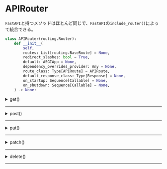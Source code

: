 # APIRouter

`FastAPI`と持つメソッドはほとんど同じで、`FastAPI`の`include_router()`によって統合できる。

```python
class APIRouter(routing.Router):
    def __init__(
        self,
        routes: List[routing.BaseRoute] = None,
        redirect_slashes: bool = True,
        default: ASGIApp = None,
        dependency_overrides_provider: Any = None,
        route_class: Type[APIRoute] = APIRoute,
        default_response_class: Type[Response] = None,
        on_startup: Sequence[Callable] = None,
        on_shutdown: Sequence[Callable] = None,
    ) -> None:
```

<details><summary>get()</summary>

`GET`リクエストを処理する関数をルーティングするデコレータ

```python
def get(
    self,
    path: str,
    *,
    response_model: Type[Any] = None,
    status_code: int = 200,
    tags: List[str] = None,
    dependencies: Sequence[Depends] = None,
    summary: str = None,
    description: str = None,
    response_description: str = "Successful Response",
    responses: Dict[Union[int, str], Dict[str, Any]] = None,
    deprecated: bool = None,
    operation_id: str = None,
    response_model_include: Union[SetIntStr, DictIntStrAny] = None,
    response_model_exclude: Union[SetIntStr, DictIntStrAny] = set(),
    response_model_by_alias: bool = True,
    response_model_skip_defaults: bool = None,
    response_model_exclude_unset: bool = False,
    response_model_exclude_defaults: bool = False,
    response_model_exclude_none: bool = False,
    include_in_schema: bool = True,
    response_class: Type[Response] = None,
    name: str = None,
    callbacks: List[routing.APIRoute] = None,
) -> Callable:
```

|引数|型|デフォルト|説明|
|:---|:---|:---|:---|
|path|str|なし|唯一の位置引数、ルーティングするパスをいれる|
|response_model|Type[Any]|None|レスポンスボディの型を定義する|
|status_code|int|200|返されるステータスコード|
|tags|List[str]|None|タグをつけられる。通常は1個だけつける|
|dependencies|Sequence[Depends]|None|複数の依存関係を指定できる。|
|summary|str|None|要約|
|description|str|None|説明文|
|response_description|str|'Successful Response'|レスポンスモデルの説明文|
|responses|Dict[Union[int, str], Dit[str, Any]]|None|デフォルトのレスポンス|
|deprecated|bool|None|非推奨の関数かどうか|
|response_model_include|Union[SetIntStr, DictIntStrAny]|None|response_modelのなかで出力する属性を指定する|
|response_model_exclude|Union[SetIntStr, DictIntStrAny]|set()|response_modelのなかで無視する属性を指定する|
|response_model_exclude_unset|bool|False|response_modelのなかでセット指定されなかったデフォルトの値の出力を無視するかどうかするかどうか|
|response_model_exclude_defaults|bool|False|response_modelのなかでデフォルトのままの値の出力を無視するかどうか|
|response_model_exclude_none|bool|False|response_modelのなかでNoneの出力を無視するかどうか|

</details>

***

<details><summary>post()</summary>

`POST`リクエストを処理する関数をルーティングするデコレータ

```python
def post(
        self,
        path: str,
        *,
        response_model: Type[Any] = None,
        status_code: int = 200,
        tags: List[str] = None,
        dependencies: Sequence[Depends] = None,
        summary: str = None,
        description: str = None,
        response_description: str = "Successful Response",
        responses: Dict[Union[int, str], Dict[str, Any]] = None,
        deprecated: bool = None,
        operation_id: str = None,
        response_model_include: Union[SetIntStr, DictIntStrAny] = None,
        response_model_exclude: Union[SetIntStr, DictIntStrAny] = set(),
        response_model_by_alias: bool = True,
        response_model_skip_defaults: bool = None,
        response_model_exclude_unset: bool = False,
        response_model_exclude_defaults: bool = False,
        response_model_exclude_none: bool = False,
        include_in_schema: bool = True,
        response_class: Type[Response] = None,
        name: str = None,
        callbacks: List[routing.APIRoute] = None,
    ) -> Callable:
```

|引数|型|デフォルト|説明|
|:---|:---|:---|:---|
|path|str|なし|唯一の位置引数、ルーティングするパスをいれる|
|response_model|Type[Any]|None|レスポンスボディの型を定義する|
|status_code|int|200|返されるステータスコード|
|tags|List[str]|None|タグをつけられる。通常は1個だけつける|
|dependencies|Sequence[Depends]|None|複数の依存関係を指定できる。|
|summary|str|None|要約|
|description|str|None|説明文|
|response_description|str|'Successful Response'|レスポンスモデルの説明文|
|responses|Dict[Union[int, str], Dit[str, Any]]|None|デフォルトのレスポンス|
|deprecated|bool|None|非推奨の関数かどうか|
|response_model_include|Union[SetIntStr, DictIntStrAny]|None|response_modelのなかで出力する属性を指定する|
|response_model_exclude|Union[SetIntStr, DictIntStrAny]|set()|response_modelのなかで無視する属性を指定する|
|response_model_exclude_unset|bool|False|response_modelのなかでセット指定されなかったデフォルトの値の出力を無視するかどうかするかどうか|
|response_model_exclude_defaults|bool|False|response_modelのなかでデフォルトのままの値の出力を無視するかどうか|
|response_model_exclude_none|bool|False|response_modelのなかでNoneの出力を無視するかどうか|

</details>

***

<details><summary>put()</summary>

`PUT`リクエストを処理する関数をルーティングするデコレータ

```python
def put(
        self,
        path: str,
        *,
        response_model: Type[Any] = None,
        status_code: int = 200,
        tags: List[str] = None,
        dependencies: Sequence[Depends] = None,
        summary: str = None,
        description: str = None,
        response_description: str = "Successful Response",
        responses: Dict[Union[int, str], Dict[str, Any]] = None,
        deprecated: bool = None,
        operation_id: str = None,
        response_model_include: Union[SetIntStr, DictIntStrAny] = None,
        response_model_exclude: Union[SetIntStr, DictIntStrAny] = set(),
        response_model_by_alias: bool = True,
        response_model_skip_defaults: bool = None,
        response_model_exclude_unset: bool = False,
        response_model_exclude_defaults: bool = False,
        response_model_exclude_none: bool = False,
        include_in_schema: bool = True,
        response_class: Type[Response] = None,
        name: str = None,
        callbacks: List[routing.APIRoute] = None,
    ) -> Callable:
```

|引数|型|デフォルト|説明|
|:---|:---|:---|:---|
|path|str|なし|唯一の位置引数、ルーティングするパスをいれる|
|response_model|Type[Any]|None|レスポンスボディの型を定義する|
|status_code|int|200|返されるステータスコード|
|tags|List[str]|None|タグをつけられる。通常は1個だけつける|
|dependencies|Sequence[Depends]|None|複数の依存関係を指定できる。|
|summary|str|None|要約|
|description|str|None|説明文|
|response_description|str|'Successful Response'|レスポンスモデルの説明文|
|responses|Dict[Union[int, str], Dit[str, Any]]|None|デフォルトのレスポンス|
|deprecated|bool|None|非推奨の関数かどうか|
|response_model_include|Union[SetIntStr, DictIntStrAny]|None|response_modelのなかで出力する属性を指定する|
|response_model_exclude|Union[SetIntStr, DictIntStrAny]|set()|response_modelのなかで無視する属性を指定する|
|response_model_exclude_unset|bool|False|response_modelのなかでセット指定されなかったデフォルトの値の出力を無視するかどうかするかどうか|
|response_model_exclude_defaults|bool|False|response_modelのなかでデフォルトのままの値の出力を無視するかどうか|
|response_model_exclude_none|bool|False|response_modelのなかでNoneの出力を無視するかどうか|

</details>

***

<details><summary>patch()</summary>

`PATCH`リクエストを処理する関数をルーティングするデコレータ

```python
def patch(
        self,
        path: str,
        *,
        response_model: Type[Any] = None,
        status_code: int = 200,
        tags: List[str] = None,
        dependencies: Sequence[Depends] = None,
        summary: str = None,
        description: str = None,
        response_description: str = "Successful Response",
        responses: Dict[Union[int, str], Dict[str, Any]] = None,
        deprecated: bool = None,
        operation_id: str = None,
        response_model_include: Union[SetIntStr, DictIntStrAny] = None,
        response_model_exclude: Union[SetIntStr, DictIntStrAny] = set(),
        response_model_by_alias: bool = True,
        response_model_skip_defaults: bool = None,
        response_model_exclude_unset: bool = False,
        response_model_exclude_defaults: bool = False,
        response_model_exclude_none: bool = False,
        include_in_schema: bool = True,
        response_class: Type[Response] = None,
        name: str = None,
        callbacks: List[routing.APIRoute] = None,
    ) -> Callable:
```

|引数|型|デフォルト|説明|
|:---|:---|:---|:---|
|path|str|なし|唯一の位置引数、ルーティングするパスをいれる|
|response_model|Type[Any]|None|レスポンスボディの型を定義する|
|status_code|int|200|返されるステータスコード|
|tags|List[str]|None|タグをつけられる。通常は1個だけつける|
|dependencies|Sequence[Depends]|None|複数の依存関係を指定できる。|
|summary|str|None|要約|
|description|str|None|説明文|
|response_description|str|'Successful Response'|レスポンスモデルの説明文|
|responses|Dict[Union[int, str], Dit[str, Any]]|None|デフォルトのレスポンス|
|deprecated|bool|None|非推奨の関数かどうか|
|response_model_include|Union[SetIntStr, DictIntStrAny]|None|response_modelのなかで出力する属性を指定する|
|response_model_exclude|Union[SetIntStr, DictIntStrAny]|set()|response_modelのなかで無視する属性を指定する|
|response_model_exclude_unset|bool|False|response_modelのなかでセット指定されなかったデフォルトの値の出力を無視するかどうかするかどうか|
|response_model_exclude_defaults|bool|False|response_modelのなかでデフォルトのままの値の出力を無視するかどうか|
|response_model_exclude_none|bool|False|response_modelのなかでNoneの出力を無視するかどうか|

</details>

***

<details><summary>delete()</summary>

`DELETE`リクエストを処理する関数をルーティングするデコレータ

```python
def delete(
        self,
        path: str,
        *,
        response_model: Type[Any] = None,
        status_code: int = 200,
        tags: List[str] = None,
        dependencies: Sequence[Depends] = None,
        summary: str = None,
        description: str = None,
        response_description: str = "Successful Response",
        responses: Dict[Union[int, str], Dict[str, Any]] = None,
        deprecated: bool = None,
        operation_id: str = None,
        response_model_include: Union[SetIntStr, DictIntStrAny] = None,
        response_model_exclude: Union[SetIntStr, DictIntStrAny] = set(),
        response_model_by_alias: bool = True,
        response_model_skip_defaults: bool = None,
        response_model_exclude_unset: bool = False,
        response_model_exclude_defaults: bool = False,
        response_model_exclude_none: bool = False,
        include_in_schema: bool = True,
        response_class: Type[Response] = None,
        name: str = None,
        callbacks: List[routing.APIRoute] = None,
    ) -> Callable:
```

|引数|型|デフォルト|説明|
|:---|:---|:---|:---|
|path|str|なし|唯一の位置引数、ルーティングするパスをいれる|
|response_model|Type[Any]|None|レスポンスボディの型を定義する|
|status_code|int|200|返されるステータスコード|
|tags|List[str]|None|タグをつけられる。通常は1個だけつける|
|dependencies|Sequence[Depends]|None|複数の依存関係を指定できる。|
|summary|str|None|要約|
|description|str|None|説明文|
|response_description|str|'Successful Response'|レスポンスモデルの説明文|
|responses|Dict[Union[int, str], Dit[str, Any]]|None|デフォルトのレスポンス|
|deprecated|bool|None|非推奨の関数かどうか|
|response_model_include|Union[SetIntStr, DictIntStrAny]|None|response_modelのなかで出力する属性を指定する|
|response_model_exclude|Union[SetIntStr, DictIntStrAny]|set()|response_modelのなかで無視する属性を指定する|
|response_model_exclude_unset|bool|False|response_modelのなかでセット指定されなかったデフォルトの値の出力を無視するかどうかするかどうか|
|response_model_exclude_defaults|bool|False|response_modelのなかでデフォルトのままの値の出力を無視するかどうか|
|response_model_exclude_none|bool|False|response_modelのなかでNoneの出力を無視するかどうか|

</details>

***
